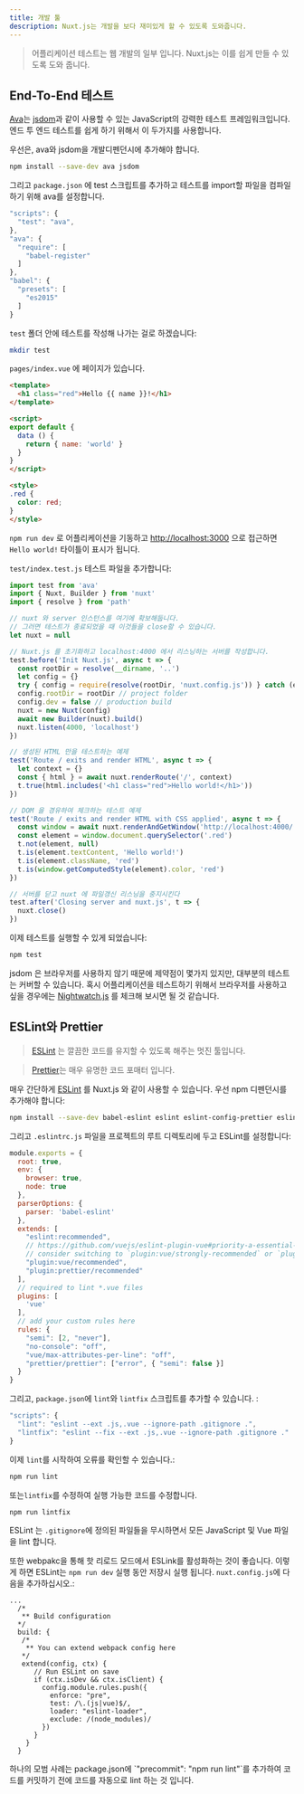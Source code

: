 ```yaml
---
title: 개발 툴
description: Nuxt.js는 개발을 보다 재미있게 할 수 있도록 도와줍니다.
---
```


> 어플리케이션 테스트는 웹 개발의 일부 입니다. Nuxt.js는 이를 쉽게 만들 수 있도록 도와 줍니다.

## End-To-End 테스트

[Ava](https://github.com/avajs/ava)는 [jsdom](https://github.com/tmpvar/jsdom)과 같이 사용할 수 있는 JavaScript의 강력한 테스트 프레임워크입니다. 엔드 투 엔드 테스트를 쉽게 하기 위해서 이 두가지를 사용합니다.

우선은, ava와 jsdom을 개발디펜던시에 추가해야 합니다.

```bash
npm install --save-dev ava jsdom
```

그리고 `package.json` 에 test 스크립트를 추가하고 테스트를 import할 파일을 컴파일 하기 위해 ava를 설정합니다.

```javascript
"scripts": {
  "test": "ava",
},
"ava": {
  "require": [
    "babel-register"
  ]
},
"babel": {
  "presets": [
    "es2015"
  ]
}
```

`test` 폴더 안에 테스트를 작성해 나가는 걸로 하겠습니다:

```bash
mkdir test
```

`pages/index.vue` 에 페이지가 있습니다.

```html
<template>
  <h1 class="red">Hello {{ name }}!</h1>
</template>

<script>
export default {
  data () {
    return { name: 'world' }
  }
}
</script>

<style>
.red {
  color: red;
}
</style>
```

`npm run dev` 로 어플리케이션을 기동하고 [http://localhost:3000](http://localhost:3000) 으로 접근하면 `Hello world!` 타이틀이 표시가 됩니다.

`test/index.test.js` 테스트 파일을 추가합니다:

```js
import test from 'ava'
import { Nuxt, Builder } from 'nuxt'
import { resolve } from 'path'

// nuxt 와 server 인스턴스를 여기에 확보해둡니다.
// 그러면 테스트가 종료되었을 때 이것들을 close할 수 있습니다.
let nuxt = null

// Nuxt.js 를 초기화하고 localhost:4000 에서 리스닝하는 서버를 작성합니다.
test.before('Init Nuxt.js', async t => {
  const rootDir = resolve(__dirname, '..')
  let config = {}
  try { config = require(resolve(rootDir, 'nuxt.config.js')) } catch (e) {}
  config.rootDir = rootDir // project folder
  config.dev = false // production build
  nuxt = new Nuxt(config)
  await new Builder(nuxt).build()
  nuxt.listen(4000, 'localhost')
})

// 생성된 HTML 만을 테스트하는 예제
test('Route / exits and render HTML', async t => {
  let context = {}
  const { html } = await nuxt.renderRoute('/', context)
  t.true(html.includes('<h1 class="red">Hello world!</h1>'))
})

// DOM 을 경유하여 체크하는 테스트 예제
test('Route / exits and render HTML with CSS applied', async t => {
  const window = await nuxt.renderAndGetWindow('http://localhost:4000/')
  const element = window.document.querySelector('.red')
  t.not(element, null)
  t.is(element.textContent, 'Hello world!')
  t.is(element.className, 'red')
  t.is(window.getComputedStyle(element).color, 'red')
})

// 서버를 닫고 nuxt 에 파일갱신 리스닝을 중지시킨다
test.after('Closing server and nuxt.js', t => {
  nuxt.close()
})
```

이제 테스트를 실행할 수 있게 되었습니다:

```bash
npm test
```

jsdom 은 브라우저를 사용하지 않기 때문에 제약점이 몇가지 있지만, 대부분의 테스트는 커버할 수 있습니다. 혹시 어플리케이션을 테스트하기 위해서 브라우저를 사용하고 싶을 경우에는 [Nightwatch.js](http://nightwatchjs.org) 를 체크해 보시면 될 것 같습니다.

## ESLint와 Prettier

> [ESLint](http://eslint.org) 는 깔끔한 코드를 유지할 수 있도록 해주는 멋진 툴입니다.

> [Prettier](prettier.io)는 매우 유명한 코드 포매터 입니다.

매우 간단하게 [ESLint](http://eslint.org) 를 Nuxt.js 와 같이 사용할 수 있습니다. 우선 npm 디펜던시를 추가해야 합니다:

```bash
npm install --save-dev babel-eslint eslint eslint-config-prettier eslint-loader eslint-plugin-vue eslint-plugin-prettier prettier
```

그리고 `.eslintrc.js` 파일을 프로젝트의 루트 디렉토리에 두고 ESLint를 설정합니다:

```js
module.exports = {
  root: true,
  env: {
    browser: true,
    node: true
  },
  parserOptions: {
    parser: 'babel-eslint'
  },
  extends: [
    "eslint:recommended",
    // https://github.com/vuejs/eslint-plugin-vue#priority-a-essential-error-prevention
    // consider switching to `plugin:vue/strongly-recommended` or `plugin:vue/recommended` for stricter rules.
    "plugin:vue/recommended",
    "plugin:prettier/recommended"
  ],
  // required to lint *.vue files
  plugins: [
    'vue'
  ],
  // add your custom rules here
  rules: {
    "semi": [2, "never"],
    "no-console": "off",
    "vue/max-attributes-per-line": "off",
    "prettier/prettier": ["error", { "semi": false }]
  }
}
```

그리고, `package.json`에 `lint`와 `lintfix` 스크립트를 추가할 수 있습니다. :

```js
"scripts": {
  "lint": "eslint --ext .js,.vue --ignore-path .gitignore .",
  "lintfix": "eslint --fix --ext .js,.vue --ignore-path .gitignore ."
}
```

이제 `lint`를 시작하여 오류를 확인할 수 있습니다.:

```bash
npm run lint
```

또는`lintfix`를 수정하여 실행 가능한 코드를 수정합니다.

```bash
npm run lintfix
```

ESLint 는 `.gitignore`에 정의된 파일들을 무시하면서 모든 JavaScript 및 Vue 파일을 lint 합니다.

또한 webpakc을 통해 핫 리로드 모드에서 ESLink를 활성화하는 것이 좋습니다. 이렇게 하면 ESLint는 `npm run dev` 실행 동안 저장시 실행 됩니다. `nuxt.config.js`에 다음을 추가하십시오.:

```
...
  /*
   ** Build configuration
  */
  build: {
   /*
    ** You can extend webpack config here
   */
   extend(config, ctx) {
      // Run ESLint on save
      if (ctx.isDev && ctx.isClient) {
        config.module.rules.push({
          enforce: "pre",
          test: /\.(js|vue)$/,
          loader: "eslint-loader",
          exclude: /(node_modules)/
        })
      }
    }
  }
```

<p class="Alert Alert--info">하나의 모범 사례는 package.json에 `"precommit": "npm run lint"`를 추가하여 코드를 커밋하기 전에 코드를 자동으로 lint 하는 것 입니다.</p>
